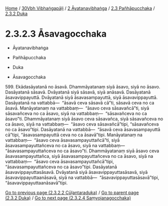 
[Home](/) / [30Vbh Vibhaṅgapāḷi](../../../../30Vbh.md) / [2 Āyatanavibhaṅga](../../../2.md) / [2.3 Pañhāpucchaka](../../2.3.md) / [2.3.2 Duka](../2.3.2.md)

# 2.3.2.3 Āsavagocchaka

* Āyatanavibhaṅga

* Pañhāpucchaka

* Duka

* Āsavagocchaka

599\. Ekādasāyatanā no āsavā. Dhammāyatanaṃ siyā āsavo, siyā no āsavo. Dasāyatanā sāsavā. Dvāyatanā siyā sāsavā, siyā anāsavā. Dasāyatanā āsavavippayuttā. Dvāyatanā siyā āsavasampayuttā, siyā āsavavippayuttā. Dasāyatanā na vattabbā—  “āsavā ceva sāsavā cā”ti, sāsavā ceva no ca āsavā. Manāyatanaṃ na vattabbaṃ—  “āsavo ceva sāsavañcā”ti, siyā sāsavañceva no ca āsavo, siyā na vattabbaṃ—  “sāsavañceva no ca āsavo”ti. Dhammāyatanaṃ siyā āsavo ceva sāsavañca, siyā sāsavañceva no ca āsavo, siyā na vattabbaṃ—  “āsavo ceva sāsavañcā”tipi, “sāsavañceva no ca āsavo”tipi. Dasāyatanā na vattabbā—  “āsavā ceva āsavasampayuttā cā”tipi, “āsavasampayuttā ceva no ca āsavā”tipi. Manāyatanaṃ na vattabbaṃ—  “āsavo ceva āsavasampayuttañcā”ti, siyā āsavasampayuttañceva no ca āsavo, siyā na vattabbaṃ—  “āsavasampayuttañceva no ca āsavo”ti. Dhammāyatanaṃ siyā āsavo ceva āsavasampayuttañca, siyā āsavasampayuttañceva no ca āsavo, siyā na vattabbaṃ—  “āsavo ceva āsavasampayuttañcā”tipi, “āsavasampayuttañceva no ca āsavo”tipi. Dasāyatanā āsavavippayuttasāsavā. Dvāyatanā siyā āsavavippayuttasāsavā, siyā āsavavippayuttaanāsavā, siyā na vattabbā—  “āsavavippayuttasāsavā”tipi, “āsavavippayuttaanāsavā”tipi.

[Go to previous page (2.3.2.2 Cūḷantaraduka)](2.3.2.2.md) / [Go to parent page (2.3.2 Duka)](../2.3.2.md) / [Go to next page (2.3.2.4 Saṃyojanagocchaka)](2.3.2.4.md)


